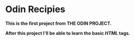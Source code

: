 # Odin Recipies
**This is the first project from THE ODIN PROJECT.**

**After this project I'll be able to learn the basic *HTML* tags.**
